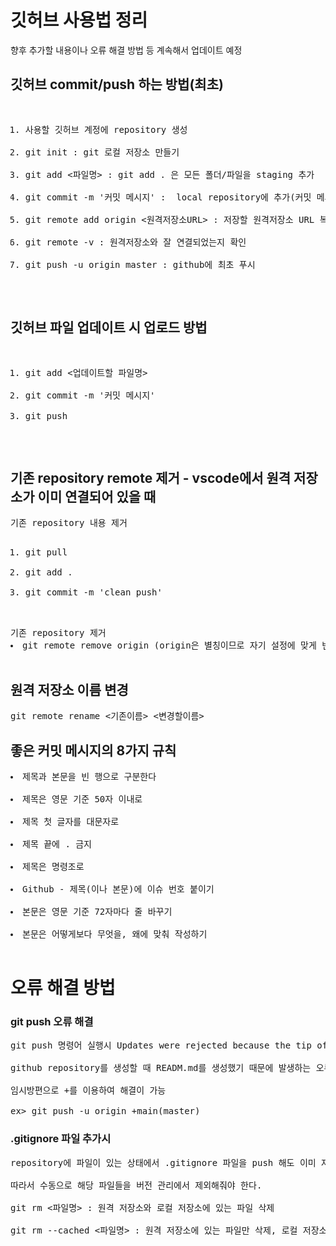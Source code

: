 # 깃허브 사용법 정리
향후 추가할 내용이나 오류 해결 방법 등 계속해서 업데이트 예정

## 깃허브 commit/push 하는 방법(최초)
<pre>
<ol>
<li>사용할 깃허브 계정에 repository 생성</li>
<li>git init : git 로컬 저장소 만들기</li>
<li>git add <파일명> : git add . 은 모든 폴더/파일을 staging 추가</li>
<li>git commit -m '커밋 메시지' :  local repository에 추가(커밋 메시지 필수 입력)</li>
<li>git remote add origin <원격저장소URL> : 저장할 원격저장소 URL 복사하여 붙여넣기</li>
<li>git remote -v : 원격저장소와 잘 연결되었는지 확인</li>
<li>git push -u origin master : github에 최초 푸시</li>
</ol>
</pre>

## 깃허브 파일 업데이트 시 업로드 방법
<pre>
<ol>
<li>git add <업데이트할 파일명></li>
<li>git commit -m '커밋 메시지'</li>
<li>git push</li>
</ol>
</pre>

## 기존 repository remote 제거 - vscode에서 원격 저장소가 이미 연결되어 있을 때
<pre>
기존 repository 내용 제거
<ol>
<li>git pull</li>
<li>git add .</li>
<li>git commit -m 'clean push'</li>
</ol>
기존 repository 제거
<li>git remote remove origin (origin은 별칭이므로 자기 설정에 맞게 변경) *대부분 별칭은 origin으로 설정함</li>
</pre>

## 원격 저장소 이름 변경
<pre>
git remote rename <기존이름> <변경할이름>
</pre>

## 좋은 커밋 메시지의 8가지 규칙
<pre>
<li>제목과 본문을 빈 행으로 구분한다</li>
<li>제목은 영문 기준 50자 이내로</li>
<li>제목 첫 글자를 대문자로</li>
<li>제목 끝에 . 금지</li>
<li>제목은 명령조로</li>
<li>Github - 제목(이나 본문)에 이슈 번호 붙이기</li>
<li>본문은 영문 기준 72자마다 줄 바꾸기</li>
<li>본문은 어떻게보다 무엇을, 왜에 맞춰 작성하기</li>
</pre>

# 오류 해결 방법
### git push 오류 해결
<pre>
git push 명령어 실행시 Updates were rejected because the tip of your current branch is behind its remote.. 와 같은 오류 발생<br>
github repository를 생성할 때 READM.md를 생성했기 때문에 발생하는 오류라고 함.<br>
임시방편으로 +를 이용하여 해결이 가능 <br>
ex> git push -u origin +main(master)
</pre>

### .gitignore 파일 추가시
<pre>
repository에 파일이 있는 상태에서 .gitignore 파일을 push 해도 이미 자신의 깃허브에 올라가 있는 파일들은 ignore 되지 않는다.<br>
따라서 수동으로 해당 파일들을 버전 관리에서 제외해줘야 한다.<br>
git rm <파일명> : 원격 저장소와 로컬 저장소에 있는 파일 삭제<br>
git rm --cached <파일명> : 원격 저장소에 있는 파일만 삭제, 로컬 저장소에서는 삭제x<br>
<pre>
